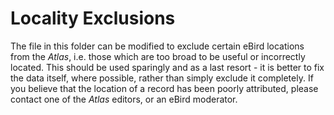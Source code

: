 Locality Exclusions
==========

The file in this folder can be modified to exclude certain eBird locations from the _Atlas_, i.e. those which are too broad to be useful or incorrectly located.
This should be used sparingly and as a last resort - it is better to fix the data itself, where possible, rather than simply exclude it completely. If you believe that the location of a record has been poorly attributed, please contact one of the _Atlas_ editors, or an eBird moderator.
